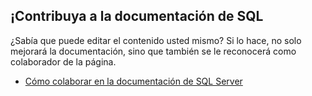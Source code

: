 ## <a name="contribute-to-sql-documentation"></a>¡Contribuya a la documentación de SQL

¿Sabía que puede editar el contenido usted mismo? Si lo hace, no solo mejorará la documentación, sino que también se le reconocerá como colaborador de la página.

- [Cómo colaborar en la documentación de SQL Server](https://docs.microsoft.com/sql/sql-server/sql-server-docs-contribute)
